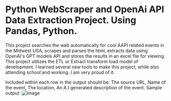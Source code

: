 #  Python WebScraper and OpenAi API Data Extraction Project. Using Pandas, Python.
This project searches the web automatically for cool AAPI related events in the Midwest USA, scrapes and parses the html, extracts data using OpenAI's GPT models API and stores the results in an excel file for viewing. This project utilizes the ETL or Extract transform load model of development.
I learned several new tools to make this project, while also attending school and working. I am very proud of it. 
 
Included within each row in the output should be: The source URL, Name of the event, The location, An A.I generated description of the event.
Sample output:
![image](https://github.com/reixyz22/WebScraper-AI-Project/assets/66898056/9717da9f-f4e3-4c87-8f87-358c87704fa3)
